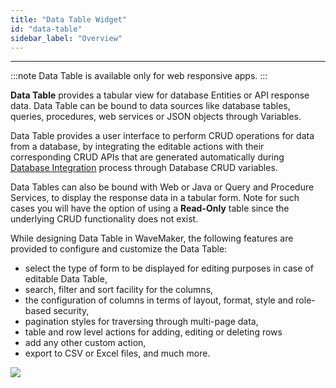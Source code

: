 ```yaml
---
title: "Data Table Widget"
id: "data-table"
sidebar_label: "Overview"
---
```

---
:::note
Data Table is available only for web responsive apps.
:::

**Data Table** provides a tabular view for database Entities or API response data. Data Table can be bound to data sources like database tables, queries, procedures, web services or JSON objects through Variables.

Data Table provides a user interface to perform CRUD operations for data from a database, by integrating the editable actions with their corresponding CRUD APIs that are generated automatically during [Database Integration](/learn/app-development/services/database-services/working-with-databases/) process through Database CRUD variables.

Data Tables can also be bound with Web or Java or Query and Procedure Services, to display the response data in a tabular form. Note for such cases you will have the option of using a **Read-Only** table since the underlying CRUD functionality does not exist.

While designing Data Table in WaveMaker, the following features are provided to configure and customize the Data Table:

- select the type of form to be displayed for editing purposes in case of editable Data Table,
- search, filter and sort facility for the columns,
- the configuration of columns in terms of layout, format, style and role-based security,
- pagination styles for traversing through multi-page data,
- table and row level actions for adding, editing or deleting rows
- add any other custom action,
- export to CSV or Excel files, and much more.

[![](/learn/assets/GraphicsData-Table-Widgeta.jpg)](/learn/assets/GraphicsData-Table-Widgeta.jpg)

